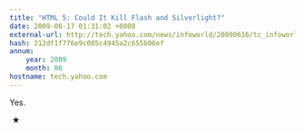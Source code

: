 ```yaml
---
title: "HTML 5: Could It Kill Flash and Silverlight?"
date: 2009-06-17 01:31:02 +0000
external-url: http://tech.yahoo.com/news/infoworld/20090616/tc_infoworld/79291
hash: 212df1f776e9c005c4945a2c655b06ef
annum:
    year: 2009
    month: 06
hostname: tech.yahoo.com
---
```


Yes.



 ★ 

